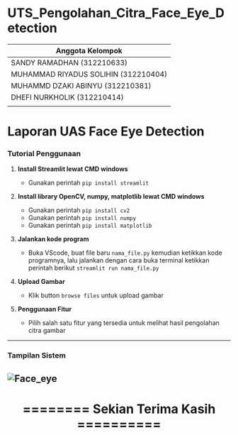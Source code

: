 # UTS_Pengolahan_Citra_Face_Eye_Detection

| Anggota Kelompok                     |
| ------------------------------------ |
| SANDY RAMADHAN (312210633)           |
| MUHAMMAD RIYADUS SOLIHIN (312210404) |
| MUHAMMD DZAKI ABINYU (312210381)     |
| DHEFI NURKHOLIK (312210414)          |
|                                      |

# Laporan UAS Face Eye Detection

### Tutorial Penggunaan

1. **Install Streamlit lewat CMD windows**

   - Gunakan perintah `pip install streamlit`

2. **Install library OpenCV, numpy, matplotlib lewat CMD windows**

   - Gunakan perintah `pip install cv2`
   - Gunakan perintah `pip install numpy`
   - Gunakan perintah `pip install matplotlib`

3. **Jalankan kode program**

   - Buka VScode, buat file baru `nama_file.py` kemudian ketikkan kode programnya, lalu jalankan dengan cara buka terminal ketikkan perintah berikut `streamlit run nama_file.py`

4. **Upload Gambar**

   - Klik button `browse files` untuk upload gambar

5. **Penggunaan Fitur**
   - Pilih salah satu fitur yang tersedia untuk melihat hasil pengolahan citra gambar

---

### Tampilan Sistem

## ![Face_eye](https://github.com/SandyRamadhan28/UTS_Pengolahan_Citra_Face_Eye_Detection/assets/115614173/10381323-ca99-444c-8760-439df3bff7db)

<h1 <p align="center"><b>======== Sekian Terima Kasih ==========</b></p></h1>
